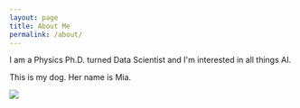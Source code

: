 ```yaml
---
layout: page
title: About Me
permalink: /about/
---
```


I am a Physics Ph.D. turned Data Scientist and I'm interested in all things AI. 

This is my dog. Her name is Mia.

![](https://media.giphy.com/media/j2dwYCpOZFRLwzUJpT/giphy.gif) 


